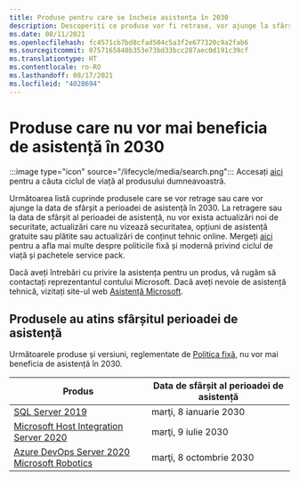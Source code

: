 ```yaml
---
title: Produse pentru care se încheie asistența în 2030
description: Descoperiți ce produse vor fi retrase, vor ajunge la sfârșitul perioadei de asistență sau vor trece de la suportul mainstream la suportul extins în 2030.
ms.date: 08/11/2021
ms.openlocfilehash: fc4571cb7bd8cfad504c5a3f2e677320c9a2fab6
ms.sourcegitcommit: 0757165840b353e73bd33bcc287aec0d191c39cf
ms.translationtype: HT
ms.contentlocale: ro-RO
ms.lasthandoff: 08/17/2021
ms.locfileid: "4028694"
---
```

# <a name="products-ending-support-in-2030"></a>Produse care nu vor mai beneficia de asistență în 2030

:::image type="icon" source="/lifecycle/media/search.png":::
Accesați [aici](/lifecycle/products/) pentru a căuta ciclul de viață al produsului dumneavoastră.

Următoarea listă cuprinde produsele care se vor retrage sau care vor ajunge la data de sfârșit a perioadei de asistență în 2030. La retragere sau la data de sfârșit al perioadei de asistență, nu vor exista actualizări noi de securitate, actualizări care nu vizează securitatea, opțiuni de asistență gratuite sau plătite sau actualizări de conținut tehnic online. Mergeți [aici](/lifecycle/overview/product-end-of-support-overview) pentru a afla mai multe despre politicile fixă și modernă privind ciclul de viață și pachetele service pack.

Dacă aveți întrebări cu privire la asistența pentru un produs, vă rugăm să contactați reprezentantul contului Microsoft. Dacă aveți nevoie de asistență tehnică, vizitați site-ul web [Asistență Microsoft](https://support.microsoft.com/contactus/?ws=support).





## <a name="products-reaching-end-of-support"></a>Produsele au atins sfârșitul perioadei de asistență

Următoarele produse și versiuni, reglementate de [Politica fixă](/lifecycle/policies/fixed), nu vor mai beneficia de asistență în 2030.

| Produs | Data de sfârșit al perioadei de asistență |
| --- | --- |
| [SQL Server 2019](/lifecycle/products/sql-server-2019?branch=live)<br> | marţi, 8 ianuarie 2030 |
| [Microsoft Host Integration Server 2020](/lifecycle/products/microsoft-host-integration-server-2020?branch=live)<br> | marţi, 9 iulie 2030 |
| [Azure DevOps Server 2020](/lifecycle/products/azure-devops-server-2020?branch=live)<br>[Microsoft Robotics](/lifecycle/products/microsoft-robotics?branch=live)<br> | marţi, 8 octombrie 2030 |


